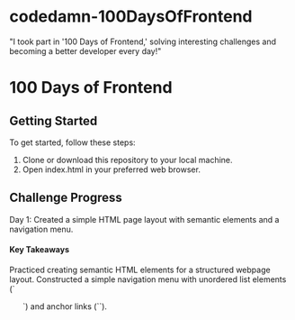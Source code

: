 # codedamn-100DaysOfFrontend
"I took part in '100 Days of Frontend,' solving interesting challenges and becoming a better developer every day!"

# 100 Days of Frontend
## Getting Started

To get started, follow these steps:

1. Clone or download this repository to your local machine.
2. Open index.html in your preferred web browser.

<h2>Challenge Progress</h2>
Day 1: Created a simple HTML page layout with semantic elements and a navigation menu.
<h4>Key Takeaways</h4>
Practiced creating semantic HTML elements for a structured webpage layout.
Constructed a simple navigation menu with unordered list elements (`<ul>`) and anchor links (`<a>`).
